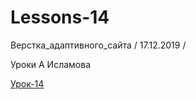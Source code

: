 # Lessons-14

Верстка_адаптивного_сайта / 17.12.2019 /

Уроки А Исламова

[Урок-14](https://github.com/ivanovart2019/shtukat14-new/index14.html)
